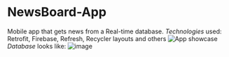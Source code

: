 # NewsBoard-App
Mobile app that gets news from a Real-time database.  *Technologies* used: Retrofit, Firebase, Refresh, Recycler layouts and others
![App showcase](https://photos.app.goo.gl/YqsE1fxToE8FhirW8)
*Database* looks like:
![image](https://user-images.githubusercontent.com/77053754/115774345-21b9c780-a3ba-11eb-9117-5154cb1c3ca2.png)
